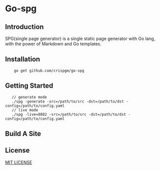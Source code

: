 # Go-spg

## Introduction

SPG(single page generator) is a single static page generator with Go lang, with the power of Markdown and Go templates.

## Installation

```
    go get github.com/crispgm/go-spg
```

## Getting Started

```
   // generate mode
   ./spg -generate -src=/path/to/src -dst=/path/to/dst -config=/path/to/config.yaml
   // live mode
   ./spg -live=8082 -src=/path/to/src -dst=/path/to/dst -config=/path/to/config.yaml
```

## Build A Site

## License

[MIT LICENSE](https://github.com/crispgm/go-spg/blob/master/LICENSE)

